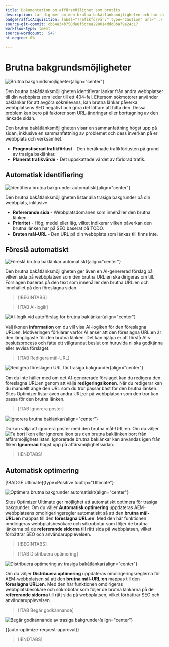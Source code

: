 ```yaml
---
title: Dokumentation om affärsmöjlighet som brutits
description: Lär dig mer om den brutna bakåtlänksmöjligheten och hur du kan använda den för att förbättra trafikförvärvet.
badgeTrafficAcquisition: label="Trafikförvärv" type="Caution" url="../../opportunity-types/traffic-acquisition.md" tooltip="Trafikförvärv"
source-git-commit: cb64a34b758de8f5dcea298014ddd0ba79a24c17
workflow-type: tm+mt
source-wordcount: '547'
ht-degree: 0%

---
```



# Brutna bakgrundsmöjligheter

![Brutna bakgrundsmöjligheter](./assets/broken-backlinks/hero.png){align="center"}

Den brutna bakåtlänksmöjligheten identifierar länkar från andra webbplatser till din webbplats som leder till ett 404-fel. Eftersom sökmotorer använder baklänkar för att avgöra sökrelevans, kan brutna länkar påverka webbplatsens SEO negativt och göra det lättare att hitta den. Dessa problem kan bero på faktorer som URL-ändringar eller borttagning av den länkade sidan.

Den brutna bakåtlänksmöjligheten visar en sammanfattning högst upp på sidan, inklusive en sammanfattning av problemet och dess inverkan på er webbplats och verksamhet.

* **Prognostiserad trafikförlust** - Den beräknade trafikförlusten på grund av trasiga baklänkar.
* **Planerat trafikvärde** - Det uppskattade värdet av förlorad trafik.

## Automatisk identifiering

![Identifiera brutna bakgrunder automatiskt](./assets/broken-backlinks/auto-identify.png){align="center"}

Den brutna bakåtlänksmöjligheten listar alla trasiga bakgrunder på din webbplats, inklusive:

* **Refererande sida** - Webbplatsdomänen som innehåller den brutna länken.
* **Prioritet** - Hög, medel eller låg, vilket indikerar vilken påverkan den brutna länken har på SEO baserat på TODO.
* **Bruten mål-URL** - Den URL på din webbplats som länkas till finns inte.

## Föreslå automatiskt

![Föreslå brutna baklänkar automatiskt](./assets/broken-backlinks/auto-suggest.png){align="center"}

Den brutna bakåtlänksmöjligheten ger även en AI-genererad förslag på vilken sida på webbplatsen som den brutna URL:en ska dirigeras om till. Förslagen baseras på den text som innehåller den brutna URL:en och innehållet på den föreslagna sidan.


>[!BEGINTABS]

>[!TAB AI-logik]

![AI-logik vid autoförslag för brutna baklänkar](./assets/broken-backlinks/auto-suggest-ai-rationale.png){align="center"}

Välj ikonen **information** om du vill visa AI-logiken för den föreslagna URL:en. Motiveringen förklarar varför AI anser att den föreslagna URL:en är den lämpligaste för den brutna länken. Det kan hjälpa er att förstå AI:s beslutsprocess och fatta ett välgrundat beslut om huruvida ni ska godkänna eller avvisa förslaget.

>[!TAB Redigera mål-URL]

![Redigera föreslagen URL för trasiga bakgrunder](./assets/broken-backlinks/edit-target-url.png){align="center"}

Om du inte håller med om det AI-genererade förslaget kan du redigera den föreslagna URL:en genom att välja **redigeringsikonen**. När du redigerar kan du manuellt ange den URL som du tror passar bäst för den brutna länken. Sites Optimizer listar även andra URL:er på webbplatsen som den tror kan passa för den brutna länken.

>[!TAB Ignorera poster]

![Ignorera brutna baklänkar](./assets/broken-backlinks/ignore.png){align="center"}

Du kan välja att ignorera poster med den brutna mål-URL:en. Om du väljer ![Ta bort ikon eller ignorera ikon](https://spectrum.adobe.com/static/icons/ui_18/CrossSize500.svg) tas den brutna baklänken bort från affärsmöjlighetslistan. Ignorerade brutna baklänkar kan användas igen från fliken **Ignorerad** högst upp på affärsmöjlighetssidan.

>[!ENDTABS]

## Automatisk optimering

[!BADGE Ultimate]{type=Positive tooltip="Ultimate"}

![Optimera brutna bakgrunder automatiskt](./assets/broken-backlinks/auto-optimize.png){align="center"}

Sites Optimizer Ultimate ger möjlighet att automatiskt optimera för trasiga bakgrunder. Om du väljer **Automatisk optimering** uppdateras AEM-webbplatsens omdirigeringsregler automatiskt så att den **brutna mål-URL:en** mappas till den **föreslagna URL:en**. Med den här funktionen omdirigeras webbplatsbesökare och sökrobotar som följer de brutna länkarna på de **refererande sidorna** till rätt sida på webbplatsen, vilket förbättrar SEO och användarupplevelsen.

>[!BEGINTABS]

>[!TAB Distribuera optimering]

![Distribuera optimering av trasiga bakåtlänkar](./assets/broken-backlinks/deploy-optimization.png){align="center"}

Om du väljer **Distribuera optimering** uppdateras omdirigeringsreglerna för AEM-webbplatsen så att den **brutna mål-URL:en** mappas till den **föreslagna URL:en**. Med den här funktionen omdirigeras webbplatsbesökare och sökrobotar som följer de brutna länkarna på de **refererande sidorna** till rätt sida på webbplatsen, vilket förbättrar SEO och användarupplevelsen.

>[!TAB Begär godkännande]

![Begär godkännande av trasiga bakgrunder](./assets/broken-backlinks/request-approval.png){align="center"}

{{auto-optimize-request-approval}}

>[!ENDTABS]
